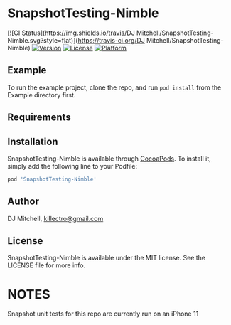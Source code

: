 # SnapshotTesting-Nimble

[![CI Status](https://img.shields.io/travis/DJ Mitchell/SnapshotTesting-Nimble.svg?style=flat)](https://travis-ci.org/DJ Mitchell/SnapshotTesting-Nimble)
[![Version](https://img.shields.io/cocoapods/v/SnapshotTesting-Nimble.svg?style=flat)](https://cocoapods.org/pods/SnapshotTesting-Nimble)
[![License](https://img.shields.io/cocoapods/l/SnapshotTesting-Nimble.svg?style=flat)](https://cocoapods.org/pods/SnapshotTesting-Nimble)
[![Platform](https://img.shields.io/cocoapods/p/SnapshotTesting-Nimble.svg?style=flat)](https://cocoapods.org/pods/SnapshotTesting-Nimble)

## Example

To run the example project, clone the repo, and run `pod install` from the Example directory first.

## Requirements

## Installation

SnapshotTesting-Nimble is available through [CocoaPods](https://cocoapods.org). To install
it, simply add the following line to your Podfile:

```ruby
pod 'SnapshotTesting-Nimble'
```

## Author

DJ Mitchell, killectro@gmail.com

## License

SnapshotTesting-Nimble is available under the MIT license. See the LICENSE file for more info.

# NOTES
Snapshot unit tests for this repo are currently run on an iPhone 11
